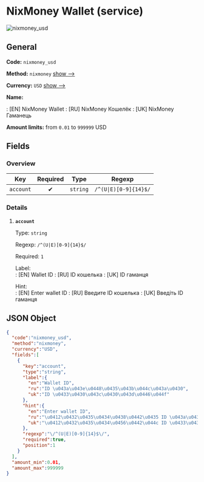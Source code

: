 
# NixMoney Wallet (service) 
![nixmoney_usd](https://static.openfintech.io/payout_methods/nixmoney_usd/logo.svg?w=400&c=v0.59.26#w24)  

## General 
 
**Code:** `nixmoney_usd` 
 
**Method:** `nixmoney` [show -->](/payout-methods/nixmoney/) 
 
**Currency:** `USD` [show -->](/currencies/USD/) 
 
**Name:** 
 
:	[EN] NixMoney Wallet 
:	[RU] NixMoney Кошелёк 
:	[UK] NixMoney Гаманець 
 
**Amount limits:** from `0.01` to `999999` USD 

## Fields 

### Overview 

|Key|Required|Type|Regexp| 
|:---:|:---:|:---:|:---:| 
|`account`|✔|`string`|`/^(U\|E)[0-9]{14}$/`| 
 

### Details 
 
1. **`account`** 
 
	Type: `string` 
 
	Regexp: `/^(U|E)[0-9]{14}$/` 
 
	Required: `1` 
 
	Label:  
	: [EN] Wallet ID 
	: [RU] ID кошелька 
	: [UK] ID гаманця 
 
	Hint:  
	: [EN] Enter wallet ID 
	: [RU] Введите ID кошелька 
	: [UK] Введіть ID гаманця 
 

## JSON Object 

```json
{
  "code":"nixmoney_usd",
  "method":"nixmoney",
  "currency":"USD",
  "fields":[
    {
      "key":"account",
      "type":"string",
      "label":{
        "en":"Wallet ID",
        "ru":"ID \u043a\u043e\u0448\u0435\u043b\u044c\u043a\u0430",
        "uk":"ID \u0433\u0430\u043c\u0430\u043d\u0446\u044f"
      },
      "hint":{
        "en":"Enter wallet ID",
        "ru":"\u0412\u0432\u0435\u0434\u0438\u0442\u0435 ID \u043a\u043e\u0448\u0435\u043b\u044c\u043a\u0430",
        "uk":"\u0412\u0432\u0435\u0434\u0456\u0442\u044c ID \u0433\u0430\u043c\u0430\u043d\u0446\u044f"
      },
      "regexp":"\/^(U|E)[0-9]{14}$\/",
      "required":true,
      "position":1
    }
  ],
  "amount_min":0.01,
  "amount_max":999999
}
```  
